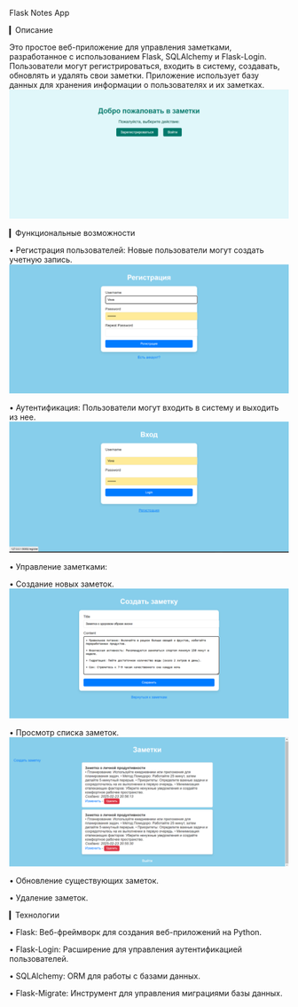 Flask Notes App

▎Описание

Это простое веб-приложение для управления заметками, разработанное с использованием Flask, SQLAlchemy и Flask-Login. Пользователи могут регистрироваться, входить в систему, создавать, обновлять и удалять свои заметки. Приложение использует базу данных для хранения информации о пользователях и их заметках.
![main](https://github.com/tishenko-va/Notes_Flask/blob/master/main.png)

▎Функциональные возможности

• Регистрация пользователей: Новые пользователи могут создать учетную запись.
![main](https://github.com/tishenko-va/Notes_Flask/blob/master/register.png)

• Аутентификация: Пользователи могут входить в систему и выходить из нее.
![main](https://github.com/tishenko-va/Notes_Flask/blob/master/login.png)

• Управление заметками:

  • Создание новых заметок.
![main](https://github.com/tishenko-va/Notes_Flask/blob/master/create_note.png)

  • Просмотр списка заметок.
![main](https://github.com/tishenko-va/Notes_Flask/blob/master/notes_list.png)

  • Обновление существующих заметок.

  • Удаление заметок.
  
▎Технологии

• Flask: Веб-фреймворк для создания веб-приложений на Python.

• Flask-Login: Расширение для управления аутентификацией пользователей.

• SQLAlchemy: ORM для работы с базами данных.

• Flask-Migrate: Инструмент для управления миграциями базы данных.
